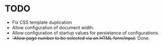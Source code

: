 
# TODO

- Fix CSS template duplication
- Allow configuration of document width.
- Allow configuration of startup values for persistance of configurations.
- ~~`Allow page number to be selected via an HTML form/input.~~ Done.
